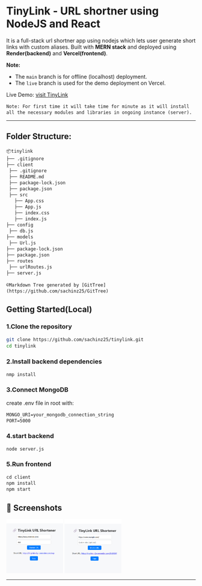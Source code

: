 # TinyLink - URL shortner using NodeJS and React

It is a full-stack url shortner app using nodejs which lets user generate short links with custom aliases. 
Built with **MERN stack** and deployed using **Render(backend)** and **Vercel(frontend)**.

**Note:**  
- The `main` branch is for offline (localhost) deployment.  
- The `live` branch is used for the demo deployment on Vercel. 

Live Demo: [visit TinyLink](https://tinylink-virid.vercel.app/)
```
Note: For first time it will take time for minute as it will install all the necessary modules and libraries in ongoing instance (server).
```

 ---
 
 ## Folder Structure:
 ```
📦tinylink
├── .gitignore
├── client
  ├── .gitignore
  ├── README.md
  ├── package-lock.json
  ├── package.json
  ├── src
    ├── App.css
    ├── App.js
    ├── index.css
    ├── index.js
├── config
  ├── db.js
├── models
  ├── Url.js
├── package-lock.json
├── package.json
├── routes
  ├── urlRoutes.js
├── server.js

 ©Markdown Tree generated by [GitTree](https://github.com/sachinz25/GitTree) 
```

## Getting Started(Local)

### 1.Clone the repository
```bash
git clone https://github.com/sachinz25/tinylink.git
cd tinylink
```
### 2.Install backend dependencies
```
nmp install
```
### 3.Connect MongoDB
create .env file in root with:
```
MONGO_URI=your_mongodb_connection_string
PORT=5000
```
### 4.start backend
```
node server.js
```
### 5.Run frontend
```
cd client
npm install 
npm start
```
## 📸 Screenshots

<div>
    <img src="./screenshots/user_alias.png" alt="user" style="width: 30%;">
    <img src="./screenshots/auto_alias.png" alt="auto" style="width: 30%;">
</div>

---

